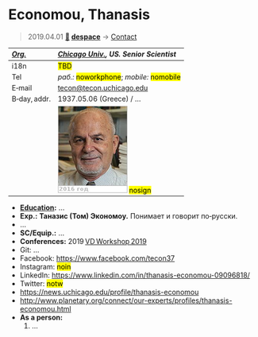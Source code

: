 # Economou, Thanasis
> 2019.04.01 **[🚀](../index/index.md) [despace](index.md)** → [Contact](contact.md)

|*[Org.](contact.md)*|*[Chicago Univ.](chicago_univ.md), US. Senior Scientist*|
|:--|:--|
|i18n| <mark>TBD</mark> |
|Tel|*раб.:* <mark>noworkphone</mark>; *mobile:* <mark>nomobile</mark> |
|E‑mail| <tecon@tecon.uchicago.edu> |
|B‑day, addr.| 1937.05.06 (Greece) / … |
|| ![](f/contact/e/economou_001_photo.jpg) <mark>nosign</mark> |

   - **[Education](edu.md):** …
   - **Exp.:** **Таназис (Том) Экономоу.** Понимает и говорит по‑русски.
   - …
   - **SC/Equip.:** …
   - **Conferences:** 2019 [VD Workshop 2019](vdws2019.md)
   - Git: …
   - Facebook: <https://www.facebook.com/tecon37>
   - Instagram: <mark>noin</mark>
   - LinkedIn: <https://www.linkedin.com/in/thanasis-economou-09096818/>
   - Twitter: <mark>notw</mark>
   - <https://news.uchicago.edu/profile/thanasis-economou>
   - <http://www.planetary.org/connect/our-experts/profiles/thanasis-economou.html>
   - **As a person:**
      1. …
